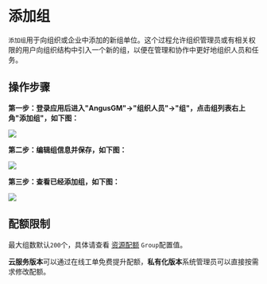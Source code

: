 添加组
===

`添加组`用于向组织或企业中添加的新组单位。这个过程允许组织管理员或有相关权限的用户向组织结构中引入一个新的组，以便在管理和协作中更好地组织人员和任务。
 
## 操作步骤

**第一步：登录应用后进入"AngusGM"->"组织人员"->"组"，点击组列表右上角"添加组"，如下图：**

![](https://bj-c1-prod-files.xcan.cloud/storage/pubapi/v1/file/group-add.png?fid=207887590483820718&fpt=Zb57ovOpTCPIoZZwTnIogmdQLP3afawL3dcIwd6g)

**第二步：编辑组信息并保存，如下图：**

![](https://bj-c1-prod-files.xcan.cloud/storage/pubapi/v1/file/group-addinfo.png?fid=207887590483820720&fpt=hY6LwTXdPd66gK0xPtRb5DecrxeLXIqEbUp3IEzR)

**第三步：查看已经添加组，如下图：**

![](https://bj-c1-prod-files.xcan.cloud/storage/pubapi/v1/file/group-addlist.png?fid=207887590483820722&fpt=m74fijmJaBt0ElosPjYOAAELjrkhsDVOd4h4rmFr)

## 配额限制

最大组数默认`200`个，具体请查看 [资源配额](https://www.xcan.cloud/help/doc/205515877330714629?c=209786779924957143) `Group`配置值。

**云服务版本**可以通过在线工单免费提升配额，**私有化版本**系统管理员可以直接按需求修改配额。